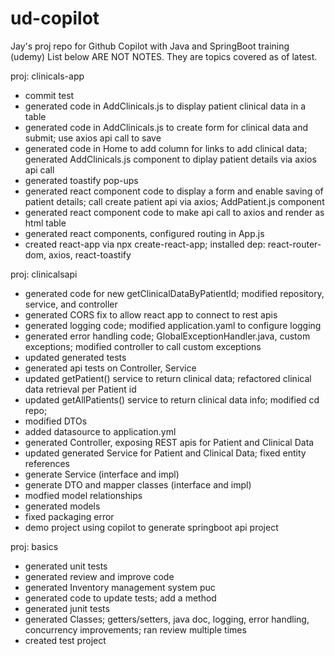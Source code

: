 # ud-copilot
Jay's proj repo for Github Copilot with Java and SpringBoot training (udemy)
List below ARE NOT NOTES. They are topics covered as of latest.

proj: clinicals-app
- commit test
- generated code in AddClinicals.js to display patient clinical data in a table
- generated code in AddClinicals.js to create form for clinical data and submit; use axios api call to save
- generated code in Home to add column for links to add clinical data; generated AddClinicals.js component to diplay patient details via axios api call
- generated toastify pop-ups
- generated react component code to display a form and enable saving of patient details; call create patient api via axios; AddPatient.js component
- generated react component code to make api call to axios and render as html table
- generated react components, configured routing in App.js
- created react-app via npx create-react-app; installed dep: react-router-dom, axios, react-toastify

proj: clinicalsapi
- generated code for new getClinicalDataByPatientId; modified repository, service, and controller
- generated CORS fix to allow react app to connect to rest apis
- generated logging code; modified application.yaml to configure logging
- generated error handling code; GlobalExceptionHandler.java, custom exceptions; modified controller to call custom exceptions
- updated generated tests
- generated api tests on Controller, Service
- updated getPatient() service to return clinical data; refactored clinical data retrieval per Patient id
- updated getAllPatients() service to return clinical data info; modified cd repo;
- modified DTOs
- added datasource to application.yml
- generated Controller, exposing REST apis for Patient and Clinical Data
- updated generated Service for Patient and Clinical Data; fixed entity references
- generate Service (interface and impl)
- generate DTO and mapper classes (interface and impl)
- modfied model relationships
- generated models
- fixed packaging error
- demo project using copilot to generate springboot api project

proj: basics
- generated unit tests
- generated review and improve code
- generated Inventory management system puc
- generated code to update tests; add a method
- generated junit tests
- generated Classes; getters/setters, java doc, logging, error handling, concurrency improvements; ran review multiple times
- created test project